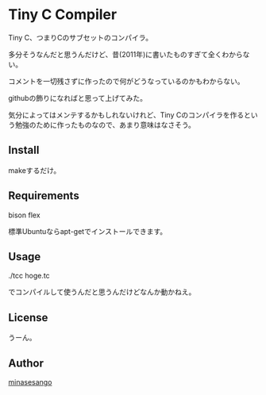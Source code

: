 Tiny C Compiler
====

Tiny C、つまりCのサブセットのコンパイラ。

多分そうなんだと思うんだけど、昔(2011年)に書いたものすぎて全くわからない。

コメントを一切残さずに作ったので何がどうなっているのかもわからない。

githubの飾りになればと思って上げてみた。

気分によってはメンテするかもしれないけれど、Tiny Cのコンパイラを作るという勉強のために作ったものなので、あまり意味はなさそう。

## Install

makeするだけ。

## Requirements

bison
flex

標準Ubuntuならapt-getでインストールできます。

## Usage

./tcc hoge.tc

でコンパイルして使うんだと思うんだけどなんか動かねえ。

## License

うーん。

## Author

[minasesango](https://github.com/minasesango)



